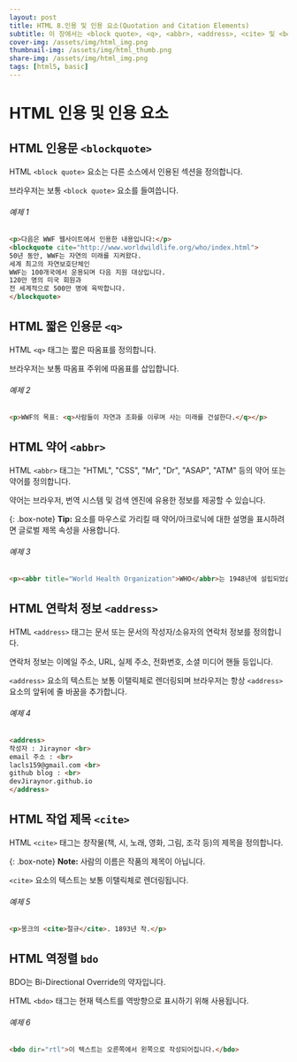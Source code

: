```yaml
---
layout: post
title: HTML 8.인용 및 인용 요소(Quotation and Citation Elements)
subtitle: 이 장에서는 <block quote>, <q>, <abbr>, <address>, <cite> 및 <bdo> HTML 요소에 대해 설명합니다.
cover-img: /assets/img/html_img.png
thumbnail-img: /assets/img/html_thumb.png
share-img: /assets/img/html_img.png
tags: [html5, basic]
---
```


# HTML 인용 및 인용 요소

## HTML 인용문 ```<blockquote>```

HTML ```<block quote>``` 요소는 다른 소스에서 인용된 섹션을 정의합니다.

브라우저는 보통 ```<block quote>``` 요소를 들여씁니다.

###### 예제 1

```html
<p>다음은 WWF 웹사이트에서 인용한 내용입니다:</p>
<blockquote cite="http://www.worldwildlife.org/who/index.html">
50년 동안, WWF는 자연의 미래를 지켜왔다.
세계 최고의 자연보호단체인
WWF는 100개국에서 운용되며 다음 지원 대상입니다.
120만 명의 미국 회원과
전 세계적으로 500만 명에 육박합니다.
</blockquote>
```

## HTML 짧은 인용문 ```<q>```

HTML ```<q>``` 태그는 짧은 따옴표를 정의합니다.

브라우저는 보통 따옴표 주위에 따옴표를 삽입합니다.
  
###### 예제 2

```html
<p>WWF의 목표: <q>사람들이 자연과 조화를 이루며 사는 미래를 건설한다.</q></p>
```
  
## HTML 약어 ```<abbr>```
  
HTML ```<abbr>``` 태그는 "HTML", "CSS", "Mr", "Dr", "ASAP", "ATM" 등의 약어 또는 약어를 정의합니다.

약어는 브라우저, 번역 시스템 및 검색 엔진에 유용한 정보를 제공할 수 있습니다.
  
{: .box-note}
**Tip:** 요소를 마우스로 가리킬 때 약어/아크로닉에 대한 설명을 표시하려면 글로벌 제목 속성을 사용합니다.
  
###### 예제 3
  
```html
<p><abbr title="World Health Organization">WHO</abbr>는 1948년에 설립되었습니다.</p>
```

## HTML 연락처 정보 ```<address>```
  
HTML ```<address>``` 태그는 문서 또는 문서의 작성자/소유자의 연락처 정보를 정의합니다.

연락처 정보는 이메일 주소, URL, 실제 주소, 전화번호, 소셜 미디어 핸들 등입니다.

```<address>``` 요소의 텍스트는 보통 이탤릭체로 렌더링되며 브라우저는 항상 ```<address>``` 요소의 앞뒤에 줄 바꿈을 추가합니다.
  
###### 예제 4
  
```html
<address>
작성자 : Jiraynor <br>
email 주소 : <br>
lacls159@gmail.com <br>
github blog : <br>
devJiraynor.github.io
</address>
```
  
## HTML 작업 제목 ```<cite>```

HTML ```<cite>``` 태그는 창작물(책, 시, 노래, 영화, 그림, 조각 등)의 제목을 정의합니다.
  
{: .box-note}
**Note:** 사람의 이름은 작품의 제목이 아닙니다.
  
```<cite>``` 요소의 텍스트는 보통 이탤릭체로 렌더링됩니다.
  
###### 예제 5

```html
<p>몽크의 <cite>절규</cite>. 1893년 작.</p>
```
  
## HTML 역정렬 ```bdo```

BDO는 Bi-Directional Override의 약자입니다.

HTML ```<bdo>``` 태그는 현재 텍스트를 역방향으로 표시하기 위해 사용됩니다.
  
###### 예제 6

```html
<bdo dir="rtl">이 텍스트는 오른쪽에서 왼쪽으로 작성되어집니다.</bdo>
```
